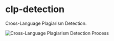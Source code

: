 # clp-detection
Cross-Language Plagiarism Detection.

![Cross-Language Plagiarism Detection Process](.figs/clpf-process.png)
